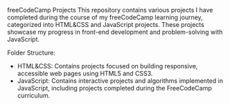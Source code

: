freeCodeCamp Projects
This repository contains various projects I have completed during the course of my freeCodeCamp learning journey, categorized into HTML&CSS and JavaScript projects. These projects showcase my progress in front-end development and problem-solving with JavaScript.

Folder Structure:
  - HTML&CSS: Contains projects focused on building responsive, accessible web pages using HTML5 and CSS3.
  - JavaScript: Contains interactive projects and algorithms implemented in JavaScript, including projects completed during the FreeCodeCamp curriculum.
